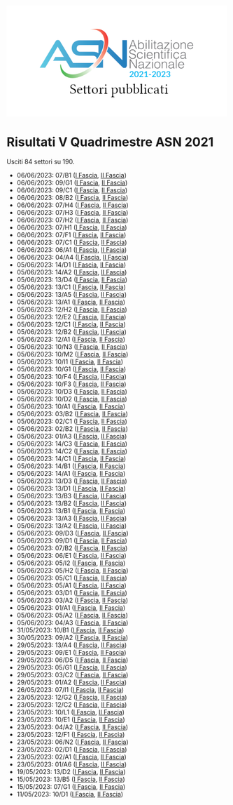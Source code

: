![logo](img/logo-2021.png)

# Risultati V Quadrimestre ASN 2021

Usciti 84 settori su 190.

- 06/06/2023: 07/B1 ([I Fascia](https://asn21.cineca.it/pubblico/miur/esito/07%252FB1/1/5), [II Fascia](https://asn21.cineca.it/pubblico/miur/esito/07%252FB1/2/5))
- 06/06/2023: 09/G1 ([I Fascia](https://asn21.cineca.it/pubblico/miur/esito/09%252FG1/1/5), [II Fascia](https://asn21.cineca.it/pubblico/miur/esito/09%252FG1/2/5))
- 06/06/2023: 09/C1 ([I Fascia](https://asn21.cineca.it/pubblico/miur/esito/09%252FC1/1/5), [II Fascia](https://asn21.cineca.it/pubblico/miur/esito/09%252FC1/2/5))
- 06/06/2023: 08/B2 ([I Fascia](https://asn21.cineca.it/pubblico/miur/esito/08%252FB2/1/5), [II Fascia](https://asn21.cineca.it/pubblico/miur/esito/08%252FB2/2/5))
- 06/06/2023: 07/H4 ([I Fascia](https://asn21.cineca.it/pubblico/miur/esito/07%252FH4/1/5), [II Fascia](https://asn21.cineca.it/pubblico/miur/esito/07%252FH4/2/5))
- 06/06/2023: 07/H3 ([I Fascia](https://asn21.cineca.it/pubblico/miur/esito/07%252FH3/1/5), [II Fascia](https://asn21.cineca.it/pubblico/miur/esito/07%252FH3/2/5))
- 06/06/2023: 07/H2 ([I Fascia](https://asn21.cineca.it/pubblico/miur/esito/07%252FH2/1/5), [II Fascia](https://asn21.cineca.it/pubblico/miur/esito/07%252FH2/2/5))
- 06/06/2023: 07/H1 ([I Fascia](https://asn21.cineca.it/pubblico/miur/esito/07%252FH1/1/5), [II Fascia](https://asn21.cineca.it/pubblico/miur/esito/07%252FH1/2/5))
- 06/06/2023: 07/F1 ([I Fascia](https://asn21.cineca.it/pubblico/miur/esito/07%252FF1/1/5), [II Fascia](https://asn21.cineca.it/pubblico/miur/esito/07%252FF1/2/5))
- 06/06/2023: 07/C1 ([I Fascia](https://asn21.cineca.it/pubblico/miur/esito/07%252FC1/1/5), [II Fascia](https://asn21.cineca.it/pubblico/miur/esito/07%252FC1/2/5))
- 06/06/2023: 06/A1 ([I Fascia](https://asn21.cineca.it/pubblico/miur/esito/06%252FA1/1/5), [II Fascia](https://asn21.cineca.it/pubblico/miur/esito/06%252FA1/2/5))
- 06/06/2023: 04/A4 ([I Fascia](https://asn21.cineca.it/pubblico/miur/esito/04%252FA4/1/5), [II Fascia](https://asn21.cineca.it/pubblico/miur/esito/04%252FA4/2/5))
- 05/06/2023: 14/D1 ([I Fascia](https://asn21.cineca.it/pubblico/miur/esito/14%252FD1/1/5), [II Fascia](https://asn21.cineca.it/pubblico/miur/esito/14%252FD1/2/5))
- 05/06/2023: 14/A2 ([I Fascia](https://asn21.cineca.it/pubblico/miur/esito/14%252FA2/1/5), [II Fascia](https://asn21.cineca.it/pubblico/miur/esito/14%252FA2/2/5))
- 05/06/2023: 13/D4 ([I Fascia](https://asn21.cineca.it/pubblico/miur/esito/13%252FD4/1/5), [II Fascia](https://asn21.cineca.it/pubblico/miur/esito/13%252FD4/2/5))
- 05/06/2023: 13/C1 ([I Fascia](https://asn21.cineca.it/pubblico/miur/esito/13%252FC1/1/5), [II Fascia](https://asn21.cineca.it/pubblico/miur/esito/13%252FC1/2/5))
- 05/06/2023: 13/A5 ([I Fascia](https://asn21.cineca.it/pubblico/miur/esito/13%252FA5/1/5), [II Fascia](https://asn21.cineca.it/pubblico/miur/esito/13%252FA5/2/5))
- 05/06/2023: 13/A1 ([I Fascia](https://asn21.cineca.it/pubblico/miur/esito/13%252FA1/1/5), [II Fascia](https://asn21.cineca.it/pubblico/miur/esito/13%252FA1/2/5))
- 05/06/2023: 12/H2 ([I Fascia](https://asn21.cineca.it/pubblico/miur/esito/12%252FH2/1/5), [II Fascia](https://asn21.cineca.it/pubblico/miur/esito/12%252FH2/2/5))
- 05/06/2023: 12/E2 ([I Fascia](https://asn21.cineca.it/pubblico/miur/esito/12%252FE2/1/5), [II Fascia](https://asn21.cineca.it/pubblico/miur/esito/12%252FE2/2/5))
- 05/06/2023: 12/C1 ([I Fascia](https://asn21.cineca.it/pubblico/miur/esito/12%252FC1/1/5), [II Fascia](https://asn21.cineca.it/pubblico/miur/esito/12%252FC1/2/5))
- 05/06/2023: 12/B2 ([I Fascia](https://asn21.cineca.it/pubblico/miur/esito/12%252FB2/1/5), [II Fascia](https://asn21.cineca.it/pubblico/miur/esito/12%252FB2/2/5))
- 05/06/2023: 12/A1 ([I Fascia](https://asn21.cineca.it/pubblico/miur/esito/12%252FA1/1/5), [II Fascia](https://asn21.cineca.it/pubblico/miur/esito/12%252FA1/2/5))
- 05/06/2023: 10/N3 ([I Fascia](https://asn21.cineca.it/pubblico/miur/esito/10%252FN3/1/5), [II Fascia](https://asn21.cineca.it/pubblico/miur/esito/10%252FN3/2/5))
- 05/06/2023: 10/M2 ([I Fascia](https://asn21.cineca.it/pubblico/miur/esito/10%252FM2/1/5), [II Fascia](https://asn21.cineca.it/pubblico/miur/esito/10%252FM2/2/5))
- 05/06/2023: 10/I1 ([I Fascia](https://asn21.cineca.it/pubblico/miur/esito/10%252FI1/1/5), [II Fascia](https://asn21.cineca.it/pubblico/miur/esito/10%252FI1/2/5))
- 05/06/2023: 10/G1 ([I Fascia](https://asn21.cineca.it/pubblico/miur/esito/10%252FG1/1/5), [II Fascia](https://asn21.cineca.it/pubblico/miur/esito/10%252FG1/2/5))
- 05/06/2023: 10/F4 ([I Fascia](https://asn21.cineca.it/pubblico/miur/esito/10%252FF4/1/5), [II Fascia](https://asn21.cineca.it/pubblico/miur/esito/10%252FF4/2/5))
- 05/06/2023: 10/F3 ([I Fascia](https://asn21.cineca.it/pubblico/miur/esito/10%252FF3/1/5), [II Fascia](https://asn21.cineca.it/pubblico/miur/esito/10%252FF3/2/5))
- 05/06/2023: 10/D3 ([I Fascia](https://asn21.cineca.it/pubblico/miur/esito/10%252FD3/1/5), [II Fascia](https://asn21.cineca.it/pubblico/miur/esito/10%252FD3/2/5))
- 05/06/2023: 10/D2 ([I Fascia](https://asn21.cineca.it/pubblico/miur/esito/10%252FD2/1/5), [II Fascia](https://asn21.cineca.it/pubblico/miur/esito/10%252FD2/2/5))
- 05/06/2023: 10/A1 ([I Fascia](https://asn21.cineca.it/pubblico/miur/esito/10%252FA1/1/5), [II Fascia](https://asn21.cineca.it/pubblico/miur/esito/10%252FA1/2/5))
- 05/06/2023: 03/B2 ([I Fascia](https://asn21.cineca.it/pubblico/miur/esito/03%252FB2/1/5), [II Fascia](https://asn21.cineca.it/pubblico/miur/esito/03%252FB2/2/5))
- 05/06/2023: 02/C1 ([I Fascia](https://asn21.cineca.it/pubblico/miur/esito/02%252FC1/1/5), [II Fascia](https://asn21.cineca.it/pubblico/miur/esito/02%252FC1/2/5))
- 05/06/2023: 02/B2 ([I Fascia](https://asn21.cineca.it/pubblico/miur/esito/02%252FB2/1/5), [II Fascia](https://asn21.cineca.it/pubblico/miur/esito/02%252FB2/2/5))
- 05/06/2023: 01/A3 ([I Fascia](https://asn21.cineca.it/pubblico/miur/esito/01%252FA3/1/5), [II Fascia](https://asn21.cineca.it/pubblico/miur/esito/01%252FA3/2/5))
- 05/06/2023: 14/C3 ([I Fascia](https://asn21.cineca.it/pubblico/miur/esito/14%252FC3/1/5), [II Fascia](https://asn21.cineca.it/pubblico/miur/esito/14%252FC3/2/5))
- 05/06/2023: 14/C2 ([I Fascia](https://asn21.cineca.it/pubblico/miur/esito/14%252FC2/1/5), [II Fascia](https://asn21.cineca.it/pubblico/miur/esito/14%252FC2/2/5))
- 05/06/2023: 14/C1 ([I Fascia](https://asn21.cineca.it/pubblico/miur/esito/14%252FC1/1/5), [II Fascia](https://asn21.cineca.it/pubblico/miur/esito/14%252FC1/2/5))
- 05/06/2023: 14/B1 ([I Fascia](https://asn21.cineca.it/pubblico/miur/esito/14%252FB1/1/5), [II Fascia](https://asn21.cineca.it/pubblico/miur/esito/14%252FB1/2/5))
- 05/06/2023: 14/A1 ([I Fascia](https://asn21.cineca.it/pubblico/miur/esito/14%252FA1/1/5), [II Fascia](https://asn21.cineca.it/pubblico/miur/esito/14%252FA1/2/5))
- 05/06/2023: 13/D3 ([I Fascia](https://asn21.cineca.it/pubblico/miur/esito/13%252FD3/1/5), [II Fascia](https://asn21.cineca.it/pubblico/miur/esito/13%252FD3/2/5))
- 05/06/2023: 13/D1 ([I Fascia](https://asn21.cineca.it/pubblico/miur/esito/13%252FD1/1/5), [II Fascia](https://asn21.cineca.it/pubblico/miur/esito/13%252FD1/2/5))
- 05/06/2023: 13/B3 ([I Fascia](https://asn21.cineca.it/pubblico/miur/esito/13%252FB3/1/5), [II Fascia](https://asn21.cineca.it/pubblico/miur/esito/13%252FB3/2/5))
- 05/06/2023: 13/B2 ([I Fascia](https://asn21.cineca.it/pubblico/miur/esito/13%252FB2/1/5), [II Fascia](https://asn21.cineca.it/pubblico/miur/esito/13%252FB2/2/5))
- 05/06/2023: 13/B1 ([I Fascia](https://asn21.cineca.it/pubblico/miur/esito/13%252FB1/1/5), [II Fascia](https://asn21.cineca.it/pubblico/miur/esito/13%252FB1/2/5))
- 05/06/2023: 13/A3 ([I Fascia](https://asn21.cineca.it/pubblico/miur/esito/13%252FA3/1/5), [II Fascia](https://asn21.cineca.it/pubblico/miur/esito/13%252FA3/2/5))
- 05/06/2023: 13/A2 ([I Fascia](https://asn21.cineca.it/pubblico/miur/esito/13%252FA2/1/5), [II Fascia](https://asn21.cineca.it/pubblico/miur/esito/13%252FA2/2/5))
- 05/06/2023: 09/D3 ([I Fascia](https://asn21.cineca.it/pubblico/miur/esito/09%252FD3/1/5), [II Fascia](https://asn21.cineca.it/pubblico/miur/esito/09%252FD3/2/5))
- 05/06/2023: 09/D1 ([I Fascia](https://asn21.cineca.it/pubblico/miur/esito/09%252FD1/1/5), [II Fascia](https://asn21.cineca.it/pubblico/miur/esito/09%252FD1/2/5))
- 05/06/2023: 07/B2 ([I Fascia](https://asn21.cineca.it/pubblico/miur/esito/07%252FB2/1/5), [II Fascia](https://asn21.cineca.it/pubblico/miur/esito/07%252FB2/2/5))
- 05/06/2023: 06/E1 ([I Fascia](https://asn21.cineca.it/pubblico/miur/esito/06%252FE1/1/5), [II Fascia](https://asn21.cineca.it/pubblico/miur/esito/06%252FE1/2/5))
- 05/06/2023: 05/I2 ([I Fascia](https://asn21.cineca.it/pubblico/miur/esito/05%252FI2/1/5), [II Fascia](https://asn21.cineca.it/pubblico/miur/esito/05%252FI2/2/5))
- 05/06/2023: 05/H2 ([I Fascia](https://asn21.cineca.it/pubblico/miur/esito/05%252FH2/1/5), [II Fascia](https://asn21.cineca.it/pubblico/miur/esito/05%252FH2/2/5))
- 05/06/2023: 05/C1 ([I Fascia](https://asn21.cineca.it/pubblico/miur/esito/05%252FC1/1/5), [II Fascia](https://asn21.cineca.it/pubblico/miur/esito/05%252FC1/2/5))
- 05/06/2023: 05/A1 ([I Fascia](https://asn21.cineca.it/pubblico/miur/esito/05%252FA1/1/5), [II Fascia](https://asn21.cineca.it/pubblico/miur/esito/05%252FA1/2/5))
- 05/06/2023: 03/D1 ([I Fascia](https://asn21.cineca.it/pubblico/miur/esito/03%252FD1/1/5), [II Fascia](https://asn21.cineca.it/pubblico/miur/esito/03%252FD1/2/5))
- 05/06/2023: 03/A2 ([I Fascia](https://asn21.cineca.it/pubblico/miur/esito/03%252FA2/1/5), [II Fascia](https://asn21.cineca.it/pubblico/miur/esito/03%252FA2/2/5))
- 05/06/2023: 01/A1 ([I Fascia](https://asn21.cineca.it/pubblico/miur/esito/01%252FA1/1/5), [II Fascia](https://asn21.cineca.it/pubblico/miur/esito/01%252FA1/2/5))
- 05/06/2023: 05/A2 ([I Fascia](https://asn21.cineca.it/pubblico/miur/esito/05%252FA2/1/5), [II Fascia](https://asn21.cineca.it/pubblico/miur/esito/05%252FA2/2/5))
- 05/06/2023: 04/A3 ([I Fascia](https://asn21.cineca.it/pubblico/miur/esito/04%252FA3/1/5), [II Fascia](https://asn21.cineca.it/pubblico/miur/esito/04%252FA3/2/5))
- 31/05/2023: 10/B1 ([I Fascia](https://asn21.cineca.it/pubblico/miur/esito/10%252FB1/1/5), [II Fascia](https://asn21.cineca.it/pubblico/miur/esito/10%252FB1/2/5))
- 30/05/2023: 09/A2 ([I Fascia](https://asn21.cineca.it/pubblico/miur/esito/09%252FA2/1/5), [II Fascia](https://asn21.cineca.it/pubblico/miur/esito/09%252FA2/2/5))
- 29/05/2023: 13/A4 ([I Fascia](https://asn21.cineca.it/pubblico/miur/esito/13%252FA4/1/5), [II Fascia](https://asn21.cineca.it/pubblico/miur/esito/13%252FA4/2/5))
- 29/05/2023: 09/E1 ([I Fascia](https://asn21.cineca.it/pubblico/miur/esito/09%252FE1/1/5), [II Fascia](https://asn21.cineca.it/pubblico/miur/esito/09%252FE1/2/5))
- 29/05/2023: 06/D5 ([I Fascia](https://asn21.cineca.it/pubblico/miur/esito/06%252FD5/1/5), [II Fascia](https://asn21.cineca.it/pubblico/miur/esito/06%252FD5/2/5))
- 29/05/2023: 05/G1 ([I Fascia](https://asn21.cineca.it/pubblico/miur/esito/05%252FG1/1/5), [II Fascia](https://asn21.cineca.it/pubblico/miur/esito/05%252FG1/2/5))
- 29/05/2023: 03/C2 ([I Fascia](https://asn21.cineca.it/pubblico/miur/esito/03%252FC2/1/5), [II Fascia](https://asn21.cineca.it/pubblico/miur/esito/03%252FC2/2/5))
- 29/05/2023: 01/A2 ([I Fascia](https://asn21.cineca.it/pubblico/miur/esito/01%252FA2/1/5), [II Fascia](https://asn21.cineca.it/pubblico/miur/esito/01%252FA2/2/5))
- 26/05/2023: 07/I1 ([I Fascia](https://asn21.cineca.it/pubblico/miur/esito/07%252FI1/1/5), [II Fascia](https://asn21.cineca.it/pubblico/miur/esito/07%252FI1/2/5))
- 23/05/2023: 12/G2 ([I Fascia](https://asn21.cineca.it/pubblico/miur/esito/12%252FG2/1/5), [II Fascia](https://asn21.cineca.it/pubblico/miur/esito/12%252FG2/2/5))
- 23/05/2023: 12/C2 ([I Fascia](https://asn21.cineca.it/pubblico/miur/esito/12%252FC2/1/5), [II Fascia](https://asn21.cineca.it/pubblico/miur/esito/12%252FC2/2/5))
- 23/05/2023: 10/L1 ([I Fascia](https://asn21.cineca.it/pubblico/miur/esito/10%252FL1/1/5), [II Fascia](https://asn21.cineca.it/pubblico/miur/esito/10%252FL1/2/5))
- 23/05/2023: 10/E1 ([I Fascia](https://asn21.cineca.it/pubblico/miur/esito/10%252FE1/1/5), [II Fascia](https://asn21.cineca.it/pubblico/miur/esito/10%252FE1/2/5))
- 23/05/2023: 04/A2 ([I Fascia](https://asn21.cineca.it/pubblico/miur/esito/04%252FA2/1/5), [II Fascia](https://asn21.cineca.it/pubblico/miur/esito/04%252FA2/2/5))
- 23/05/2023: 12/F1 ([I Fascia](https://asn21.cineca.it/pubblico/miur/esito/12%252FF1/1/5), [II Fascia](https://asn21.cineca.it/pubblico/miur/esito/12%252FF1/2/5))
- 23/05/2023: 06/N2 ([I Fascia](https://asn21.cineca.it/pubblico/miur/esito/06%252FN2/1/5), [II Fascia](https://asn21.cineca.it/pubblico/miur/esito/06%252FN2/2/5))
- 23/05/2023: 02/D1 ([I Fascia](https://asn21.cineca.it/pubblico/miur/esito/02%252FD1/1/5), [II Fascia](https://asn21.cineca.it/pubblico/miur/esito/02%252FD1/2/5))
- 23/05/2023: 02/A1 ([I Fascia](https://asn21.cineca.it/pubblico/miur/esito/02%252FA1/1/5), [II Fascia](https://asn21.cineca.it/pubblico/miur/esito/02%252FA1/2/5))
- 23/05/2023: 01/A6 ([I Fascia](https://asn21.cineca.it/pubblico/miur/esito/01%252FA6/1/5), [II Fascia](https://asn21.cineca.it/pubblico/miur/esito/01%252FA6/2/5))
- 19/05/2023: 13/D2 ([I Fascia](https://asn21.cineca.it/pubblico/miur/esito/13%252FD2/1/5), [II Fascia](https://asn21.cineca.it/pubblico/miur/esito/13%252FD2/2/5))
- 15/05/2023: 13/B5 ([I Fascia](https://asn21.cineca.it/pubblico/miur/esito/13%252FB5/1/5), [II Fascia](https://asn21.cineca.it/pubblico/miur/esito/13%252FB5/2/5))
- 15/05/2023: 07/G1 ([I Fascia](https://asn21.cineca.it/pubblico/miur/esito/07%252FG1/1/5), [II Fascia](https://asn21.cineca.it/pubblico/miur/esito/07%252FG1/2/5))
- 11/05/2023: 10/D1 ([I Fascia](https://asn21.cineca.it/pubblico/miur/esito/10%252FD1/1/5), [II Fascia](https://asn21.cineca.it/pubblico/miur/esito/10%252FD1/2/5))
